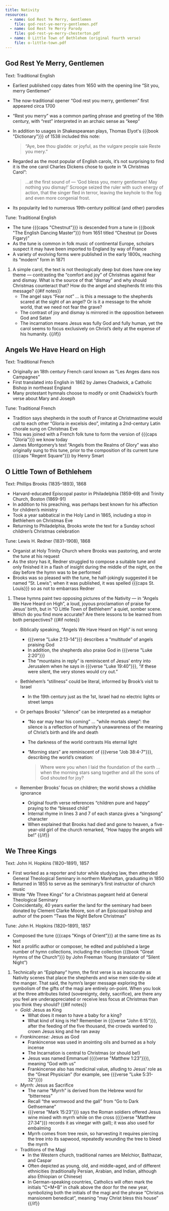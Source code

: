 ```yaml
---
title: Nativity
resources:
  - name: God Rest Ye Merry, Gentlemen
    file: god-rest-ye-merry-gentlemen.pdf
  - name: God Rest Ye Merry Parody
    file: god-rest-ye-merry-chesterton.pdf
  - name: O Little Town of Bethlehem (original fourth verse)
    file: o-little-town.pdf
---
```

## God Rest Ye Merry, Gentlemen

Text: Traditional English
 - Earliest published copy dates from 1650 with the opening line “Sit you, merry Gentlemen”
 - The now-traditional opener “God rest you merry, gentlemen” first appeared circa 1700
 - “Rest you merry” was a common parting phrase and greeting of the 16th century, with “rest” interpreted in an archaic sense as “keep”
 - In addition to usages in Shakespearean plays, Thomas Elyot's {{{book "Dictionary"}}} of 1538 included this note:

	> “Aye, bee thou gladde: or joyful, as the vulgare people saie Reste you mery.”

 - Regarded as the most popular of English carols, it’s not surprising to find it is the one carol Charles Dickens chose to quote in “A Christmas Carol”:

	> ...at the first sound of —
	> 	‘God bless you, merry gentleman! May nothing you dismay!’
	> Scrooge seized the ruler with such energy of action, that the singer fled in terror, leaving the keyhole to the fog and even more congenial frost.

 - Its popularity led to numerous 19th-century political (and other) parodies

Tune: Traditional English
 - The tune {{{caps "Chestnut"}}} is descended from a tune in {{{book "The English Dancing Master"}}} from 1651 titled “Chestnut (or Doves Figary)”
 - As the tune is common in folk music of continental Europe, scholars suspect it may have been imported to England by way of France
 - A variety of evolving forms were published in the early 1800s, reaching its “modern” form in 1871

1. A simple carol, the text is not theologically deep but does have one key theme — contrasting the “comfort and joy” of Christmas against fear and dismay. What is the source of that “dismay” and why should Christmas counteract that? How do the angel and shepherds fit into this message?
{{#if notes}}
	- The angel says “Fear not” … is this a message to the shepherds scared at the sight of an angel? Or is it a message to the whole world, that we need not fear the grave?
	- The contrast of joy and dismay is mirrored in the opposition between God and Satan
	- The incarnation means Jesus was fully God and fully human, yet the carol seems to focus exclusively on Christ’s deity at the expense of his humanity.
{{/if}}

## Angels We Have Heard on High

Text: Traditional French
 - Originally an 18th century French carol known as “Les Anges dans nos Campagnes”
 - First translated into English in 1862 by James Chadwick, a Catholic Bishop in northeast England
 - Many protestant hymnals choose to modify or omit Chadwick’s fourth verse about Mary and Joseph

Tune: Traditional French
 - Tradition says shepherds in the south of France at Christmastime would call to each other “Gloria in excelsis deo”, imitating a 2nd-century Latin chorale sung on Christmas Eve
 - This was joined with a French folk tune to form the version of {{{caps "Gloria"}}} we know today
 - James Montgomery’s text “Angels from the Realms of Glory” was also originally sung to this tune, prior to the composition of its current tune {{{caps "Regent Square"}}} by Henry Smart

## O Little Town of Bethlehem

Text: Phillips Brooks (1835–1893), 1868
 - Harvard-educated Episcopal pastor in Philadelphia (1859-69) and Trinity Church, Boston (1869-91)
 - In addition to his preaching, was perhaps best known for his affection for children’s ministry
 - Took a year sabbatical in the Holy Land in 1865, including a stop in Bethlehem on Christmas Eve
 - Returning to Philadelphia, Brooks wrote the text for a Sunday school children’s Christmas celebration

Tune: Lewis H. Redner (1831–1908), 1868
 - Organist at Holy Trinity Church where Brooks was pastoring, and wrote the tune at his request
 - As the story has it, Redner struggled to compose a suitable tune and only finished it in a flash of insight during the middle of the night, on the day before the hymn was to be performed
 - Brooks was so pleased with the tune, he half-jokingly suggested it be named “St. Lewis”; when it was published, it was spelled {{{caps St. Louis}}} so as not to embarrass Redner

1. These hymns paint two opposing pictures of the Nativity — in “Angels We Have Heard on High”, a loud, joyous proclamation of praise for Jesus’ birth, but in “O Little Town of Bethlehem” a quiet, somber scene. Which do you find more accurate? Are there lessons to be learned from both perspectives?
{{#if notes}}
	- Biblically speaking, “Angels We Have Heard on High” is not wrong
		- {{{verse "Luke 2:13-14"}}} describes a “multitude” of angels praising God
		- In addition, the shepherds also praise God in {{{verse "Luke 2:20"}}}
		- The “mountains in reply” is reminiscent of Jesus’ entry into Jerusalem when he says in {{{verse "Luke 19:40"}}}, “if these were silent, the very stones would cry out.”
	- Bethlehem’s “stillness” could be literal, informed by Brook’s visit to Israel
		- In the 19th century just as the 1st, Israel had no electric lights or street lamps
	- Or perhaps Brooks’ “silence” can be interpreted as a metaphor
		- “No ear may hear his coming” … “while mortals sleep”: the silence is a reflection of humanity’s unawareness of the meaning of Christ’s birth and life and death
		- The darkness of the world contrasts His eternal light
		- “Morning stars” are reminiscent of {{{verse "Job 38:4-7"}}}, describing the world’s creation:

			> Where were you when I laid the foundation of the earth … when the morning stars sang together and all the sons of God shouted for joy?

	- Remember Brooks’ focus on children; the world shows a childlike ignorance
		- Original fourth verse references “children pure and happy” praying to the “blessed child”
		- Internal rhyme in lines 3 and 7 of each stanza gives a “singsong” character
		- When explained that Brooks had died and gone to heaven, a five-year-old girl of the church remarked, “How happy the angels will be!”
{{/if}}

## We Three Kings

Text: John H. Hopkins (1820–1891), 1857
 - First worked as a reporter and tutor while studying law, then attended General Theological Seminary in northern Manhattan, graduating in 1850
 - Returned in 1855 to serve as the seminary’s first instructor of church music
 - Wrote “We Three Kings” for a Christmas pageant held at General Theological Seminary
 - Coincidentally, 40 years earlier the land for the seminary had been donated by Clement Clarke Moore, son of an Episcopal bishop and author of the poem “Twas the Night Before Christmas”

Tune: John H. Hopkins (1820–1891), 1857
 - Composed the tune {{{caps "Kings of Orient"}}} at the same time as its text
 - Not a prolific author or composer, he edited and published a large number of hymn collections, including the collection {{{book "Great Hymns of the Church"}}} by John Freeman Young (translator of “Silent Night”)

1. Technically an “Epiphany” hymn, the first verse is as inaccurate as Nativity scenes that place the shepherds and wise men side-by-side at the manger. That said, the hymn’s larger message exploring the symbolism of the gifts of the magi are entirely on-point. When you look at the three attributes listed (sovereignty, deity, sacrifice), are there any you feel are underappreciated or receive less focus at Christmas than you think they should?
{{#if notes}}
	- *Gold:* Jesus as King
		- What does it mean to have a baby for a king?
		- What kind of king is He? Remember in {{{verse "John 6:15"}}}, after the feeding of the five thousand, the crowds wanted to crown Jesus king and he ran away
	- *Frankincense:* Jesus as God
		- Frankincense was used in anointing oils and burned as a holy incense
		- The Incarnation is central to Christmas (or should be!)
		- Jesus was named Emmanuel ({{{verse "Matthew 1:23"}}}), meaning “God with us”
		- Frankincense also has medicinal value, alluding to Jesus’ role as the “Great Physician” (for example, see {{{verse "Luke 5:31-32"}}})
	- *Myrrh:* Jesus as Sacrifice
		- The name “Myrrh” is derived from the Hebrew word for “bitterness”
		- Recall “the wormwood and the gall” from “Go to Dark Gethsemane”
		- {{{verse "Mark 15:23"}}} says the Roman soldiers offered Jesus wine mixed with myrrh while on the cross ({{{verse "Matthew 27:34"}}} records it as vinegar with gall); it was also used for embalming
		- Myrrh comes from tree resin, so harvesting it requires piercing the tree into its sapwood, repeatedly wounding the tree to bleed the myrrh
	- Traditions of the Magi
		- In the Western church, traditional names are Melchior, Balthazar, and Caspar
		- Often depicted as young, old, and middle-aged, and of different ethnicities (traditionally Persian, Arabian, and Indian, although also Ethiopian or Chinese)
		- In German-speaking countries, Catholics will often mark the initials “C+M+B” in chalk above the door for the new year, symbolizing both the initials of the magi and the phrase “Christus mansionem benedicat”, meaning "may Christ bless this house”
{{/if}}
